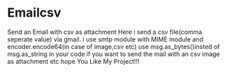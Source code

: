 # Emailcsv
Send an Email with csv as attachment
Here i send a csv file(comma seperate value) via gmail.
i use smtp module with MIME module and encoder.encode64(in case of image,csv etc)
use msg.as_bytes()insted of msg.as_string in your code if you want to send the mail with an csv image as attachment etc
hope You Like My Project!!!
